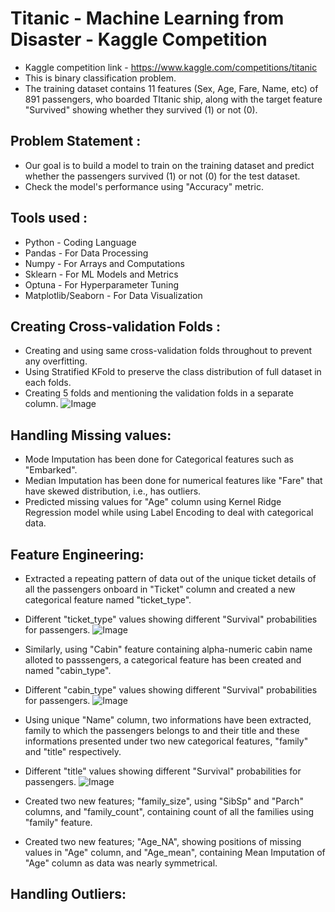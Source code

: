 # Titanic - Machine Learning from Disaster - Kaggle Competition
- Kaggle competition link - https://www.kaggle.com/competitions/titanic
- This is binary classification problem.
- The training dataset contains 11 features (Sex, Age, Fare, Name, etc) of 891 passengers, who boarded TItanic ship, along with the target feature "Survived" showing whether they survived (1) or not (0).

## Problem Statement :
- Our goal is to build a model to train on the training dataset and predict whether the passengers survived (1) or not (0) for the test dataset.
- Check the model's performance using "Accuracy" metric.

## Tools used :
- Python - Coding Language
- Pandas - For Data Processing
- Numpy - For Arrays and Computations
- Sklearn - For ML Models and Metrics
- Optuna - For Hyperparameter Tuning
- Matplotlib/Seaborn - For Data Visualization

## Creating Cross-validation Folds :
- Creating and using same cross-validation folds throughout to prevent any overfitting.
- Using Stratified KFold to preserve the class distribution of full dataset in each folds.
- Creating 5 folds and mentioning the validation folds in a separate column.
![Image](https://github.com/user-attachments/assets/d9e28151-110b-4b20-a859-a4714cf4700c)

## Handling Missing values:
- Mode Imputation has been done for Categorical features such as "Embarked".
- Median Imputation has been done for numerical features like "Fare" that have skewed distribution, i.e., has outliers.
- Predicted missing values for "Age" column using Kernel Ridge Regression model while using Label Encoding to deal with categorical data.

## Feature Engineering:
- Extracted a repeating pattern of data out of the unique ticket details of all the passengers onboard in "Ticket" column and created a new categorical feature named "ticket_type".
- Different "ticket_type" values showing different "Survival" probabilities for passengers.
![Image](https://github.com/user-attachments/assets/1ac5c2b8-a2fc-4bfb-9314-920f8e6f1540)

- Similarly, using "Cabin" feature containing alpha-numeric cabin name alloted to passsengers, a categorical feature has been created and named "cabin_type".
- Different "cabin_type" values showing different "Survival" probabilities for passengers.
![Image](https://github.com/user-attachments/assets/69534fd7-4756-4bac-9b37-20eae8cc6fef)

- Using unique "Name" column, two informations have been extracted, family to which the passengers belongs to and their title and these informations presented under two new categorical features, "family" and "title" respectively.
- Different "title" values showing different "Survival" probabilities for passengers.
![Image](https://github.com/user-attachments/assets/e8a3bade-1abd-4766-9b28-827b2d43c0bb)

- Created two new features; "family_size", using "SibSp" and "Parch" columns, and "family_count", containing count of all the families using "family" feature.
- Created two new features; "Age_NA", showing positions of missing values in "Age" column, and "Age_mean", containing Mean Imputation of "Age" column as data was nearly symmetrical.

## Handling Outliers:

